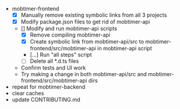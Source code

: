   - mobtimer-frontend
    - [x] Manually remove existing symbolic links from all 3 projects
    - [x] Modify package.json files to get rid of mobtimer-api
    - [] Modify and run mobtimer-api scripts
      - [x] Remove compiling mobtimer-api
      - [x] Create symbolic link from mobtimer-api/src to mobtimer-frontend/src/mobtimer-api in mobtimer-api script
      - [...] Run "all steps" script
      - [ ] Delete all *.d.ts files
    - Confirm tests and UI work
    - Try making a change in both mobtimer-api/src and mobtimer-frontend/src/mobtimer-api dirs
- repeat for mobtimer-backend
- clear caches
- update CONTRIBUTING.md